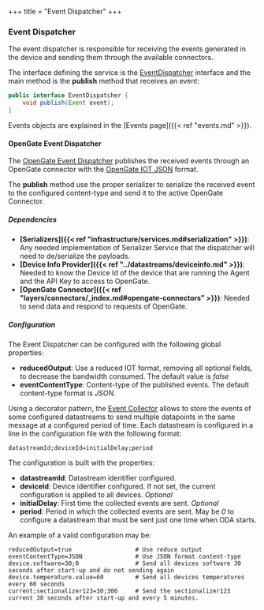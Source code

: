 +++
title = "Event Dispatcher"
+++


### Event Dispatcher

The event dispatcher is responsible for receiving the events generated in the device and sending them through the available connectors.  

The interface defining the service is the [EventDispatcher](https://github.com/amplia-iiot/oda/blob/master/oda-events/api/src/main/java/es/amplia/oda/event/api/EventDispatcher.java) interface and the main method is the __publish__ method that receives an event:

```java
public interface EventDispatcher {
    void publish(Event event);
}
```

Events objects are explained in the [Events page]({{< ref "events.md" >}}).

#### OpenGate Event Dispatcher

The [OpenGate Event Dispatcher](https://github.com/amplia-iiot/oda/blob/master/oda-dispatchers/opengate/src/main/java/es/amplia/oda/dispatcher/opengate/event/EventDispatcherImpl.java) publishes the received events through an OpenGate connector with the [OpenGate IOT JSON](https://www.amplia-iiot.com/documentation/latest/api-south/opengate-api-south.html#_datastream_object_description) format.

The __publish__ method use the proper serializer to serialize the received event to the configured content-type and send it to the active OpenGate Connector.

##### Dependencies

* __[Serializers]({{< ref "infrastructure/services.md#serialization" >}})__: Any needed implementation of Serializer Service that the dispatcher will need to de/serialize the payloads.
* __[Device Info Provider]({{< ref "../datastreams/deviceinfo.md" >}})__: Needed to know the Device Id of the device that are running the Agent and the API Key to access to OpenGate.
* __[OpenGate Connector]({{< ref "layers/connectors/_index.md#opengate-connectors" >}})__: Needed to send data and respond to requests of OpenGate.

##### Configuration

The Event Dispatcher can be configured with the following global properties:

* __reducedOutput__: Use a reduced IOT format, removing all optional fields, to decrease the bandwidth consumed. The default value is _false_
* __eventContentType__: Content-type of the published events. The default content-type format is _JSON_.

Using a decorator pattern, the [Event Collector](https://github.com/amplia-iiot/oda/blob/master/oda-dispatchers/opengate/src/main/java/es/amplia/oda/dispatcher/opengate/event/EventCollectorImpl.java) allows to store the events of some configured datastreams to send multiple datapoints in the same message at a configured period of time. Each datastream is configured in a line in the configuration file with the following format:

```
datastreamId;deviceId=initialDelay;period
```

The configuration is built with the properties:

* __datastreamId__: Datastream identifier configured.
* __deviceId__: Device identifier configured. If not set, the current configuration is applied to all devices. _Optional_
* __initialDelay__: First time the collected events are sent. _Optional_
* __period__: Period in which the collected events are sent. May be _0_ to configure a datastream that must be sent just one time when ODA starts.

An example of a valid configuration may be:

```
reducedOutput=true                  # Use reduce output
eventContentType=JSON               # Use JSON format content-type
device.software=30;0                # Send all devices software 30 seconds after start-up and do not sending again
device.temperature.value=60         # Send all devices temperatures every 60 seconds
current;sectionalizer123=30;300     # Send the sectionalizer123 current 30 seconds after start-up and every 5 minutes.
```
